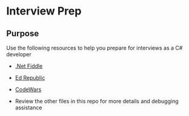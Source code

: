 # Interview Prep

## Purpose
Use the following resources to help you prepare for interviews as a C# developer

- [.Net Fiddle](https://dotnetfiddle.net/)
- [Ed Republic](https://www.edrepublic.com/)
- [CodeWars](https://www.codewars.com/?language=csharp)

- Review the other files in this repo for more details and debugging assistance





